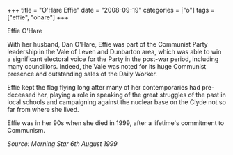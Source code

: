 +++
title = "O'Hare Effie"
date = "2008-09-19"
categories = ["o"]
tags = ["effie", "ohare"]
+++

Effie O'Hare

With her husband, Dan O'Hare, Effie was part of the Communist Party leadership in the Vale of Leven and Dunbarton area, which was able to win a significant electoral voice for the Party in the post-war period, including many councillors. Indeed, the Vale was noted for its huge Communist presence and outstanding sales of the Daily Worker.

Effie kept the flag flying long after many of her contemporaries had pre-deceased her, playing a role in speaking of the great struggles of the past in local schools and campaigning against the nuclear base on the Clyde not so far from where she lived.

Effie was in her 90s when she died in 1999, after a lifetime's commitment to Communism.

_Source: Morning Star 6th August 1999_

